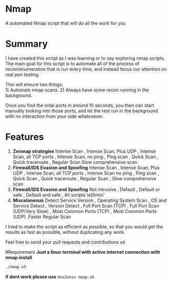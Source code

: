 # Nmap
A automated Nmap script that will do all the work for you 

# Summary
I have created this script as I was learning or to say exploring nmap scripts.  
The main goal for this script is to automate all of the process of recon/enumeration that is run every time, and instead focus our attention on real pen testing.  
  
This will ensure two things:  
	1) Automate nmap scans. 
	2) Always have some recon running in the background. 

Once you find the inital ports in around 10 seconds, you then can start manually looking into those ports, and let the rest run in the background with no interaction from your side whatsoever.  
  

# Features 
1. **Zenmap strategies**  Intense Scan , Intense Scan, Plus UDP , Intense Scan, all TCP ports , Intense Scan, no ping , Ping scan , Quick Scan , Quick traceroute , Regular Scan Slow comprehensive scan
1. **Firewall/IDS Evasion and Spoofing**  Intense Scan , Intense Scan, Plus UDP , Intense Scan, all TCP ports , Intense Scan no ping , Ping scan , Quick Scan , Quick traceroute , Regular Scan , Slow comprehensive scan
1. **Firewall/IDS Evasion and Spoofing**  Not intrusive , Default , Default or safe , Default and safe , All scripts \e[0m\n'
1. **Miscelaneous**  Detect Service Version , Operating System Scan , OS and Service Detect , Version Detect , Full Port Scan (TCP) , Full Port Scan (UDP/Very Slow) , Most Common Ports (TCP) , Most Common Ports (UDP) ,Faster Regular Scan 

I tried to make the script as efficient as possible, so that you would get the results as fast as possible, without duplicating any work.  

Feel free to send your pull requests and contributions xd
  

#Requirement
**Just a linux terminal with active internet connection with nmap install**
```bash 
./nmap.sh
```
**if dont work please use**
`dos2unix nmap.sh`

